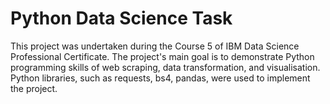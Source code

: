 # Python Data Science Task
This project was undertaken during the Course 5 of IBM Data Science Professional Certificate. The project's main goal is to demonstrate Python programming skills of web scraping, data transformation, and visualisation. Python libraries, such as requests, bs4, pandas, were used to implement the project.
